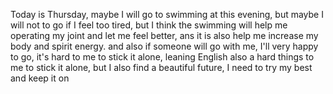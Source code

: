 Today is Thursday, maybe I will go to swimming at this evening, but maybe I will not to go if I feel too tired, but I think the swimming will help me operating my joint and let me feel better, ans it is also help me increase my body and spirit energy. and also if someone will go with me, I'll very happy to go, it's hard to me to stick it alone, leaning English also a hard things to me to stick it alone, but I also find a beautiful future, I need to try my best and keep it on
